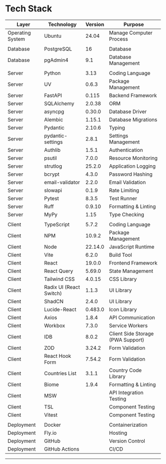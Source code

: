 # Tech Stack

| Layer | Technology | Version | Purpose |
| --- | --- | --- | --- |
| Operating System | Ubuntu | 24.04 | Manage Computer Process |
|||||
| Database | PostgreSQL | 16 | Database |
| Database | pgAdmin4 | 9.1 | Database Management |
|||||
| Server | Python | 3.13 | Coding Language |
| Server | UV | 0.6.3 | Package Management |
| Server | FastAPI | 0.115 | Backend Framework |
| Server | SQLAlchemy | 2.0.38 | ORM |
| Server | asyncpg | 0.30.0 | Database Driver |
| Server | Alembic | 1.15.1 | Database Migrations |
| Server | Pydantic | 2.10.6 | Typing |
| Server | pydantic-settings | 2.8.1 | Settings Management |
| Server | Authlib | 1.5.1 | Authentication | 
| Server | psutil | 7.0.0 | Resource Monitoring | 
| Server | strutlog | 25.2.0 | Application Logging | 
| Server | bcrypt | 4.3.0 | Password Hashing | 
| Server | email-validator | 2.2.0 | Email Validation | 
| Server | slowapi | 0.1.9 | Rate Limiting |
| Server | Pytest | 8.3.5 | Test Runner |
| Server | Ruff | 0.9.10 | Formatting & Linting |
| Server | MyPy | 1.15 | Type Checking |
|||||
| Client | TypeScript | 5.7.2 | Coding Language |
| Client | NPM | 10.9.2 | Package Management |
| Client | Node | 22.14.0 | JavaScript Runtime |
| Client | Vite | 6.2.0 | Build Tool |
| Client | React | 19.0.0 | Frontend Framework |
| Client | React Query | 5.69.0 | State Management |
| Client | Tailwind CSS | 4.0.15 | CSS Library |
| Client | Radix UI (React Switch) | 1.1.3 | UI Library |
| Client | ShadCN | 2.4.0 | UI Library |
| Client | Lucide-React | 0.483.0 | Icon Library | 
| Client | Axios | 1.8.4 | API Communication |
| Client | Workbox | 7.3.0 | Service Workers |
| Client | IDB | 8.0.2 | Client Side Storage (PWA Support) |
| Client | ZOD | 3.24.2 | Form Validation | 
| Client | React Hook Form | 7.54.2 | Form Validation |
| Client | Countries List | 3.1.1 | Country Code Library |
| Client | Biome | 1.9.4 | Formatting & Linting |
| Client | MSW | | API Integration Testing |
| Client | TSL | | Component Testing |
| Client | Vitest | | Component Testing |
|||||
| Deployment | Docker | | Containerization |
| Deployment | Fly.io | | Hosting |
| Deployment | GitHub | | Version Control |
| Deployment | GitHub Actions | | CI/CD |

---